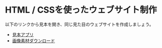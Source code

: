 # HTML / CSSを使ったウェブサイト制作

以下のリンクから見本を開き、同じ見た目のウェブサイトを作成しましょう。
<br>

- [見本アプリ](https://cocky-kalam-936bf7.netlify.app)
- [画像素材ダウンロード](https://github.com/NexSeed00/Explore_World/blob/master/img.zip?raw=true)